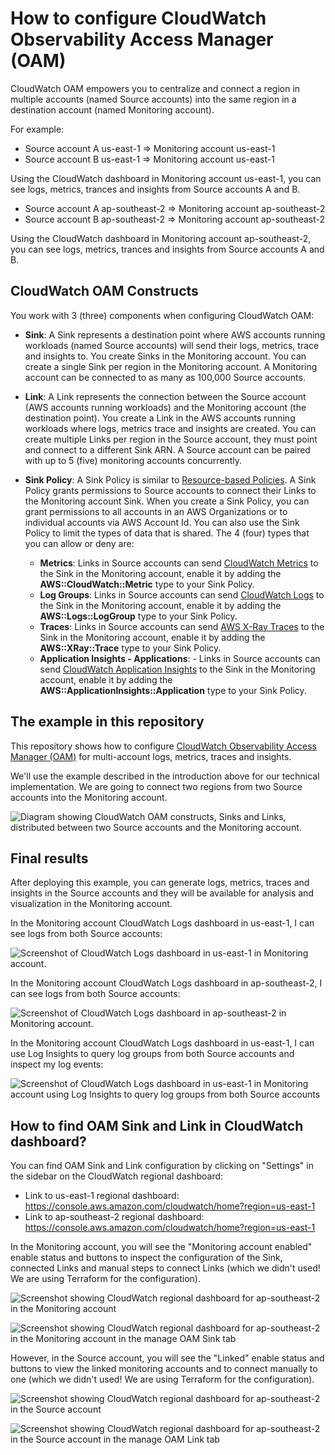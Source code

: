 # How to configure CloudWatch Observability Access Manager (OAM)

CloudWatch OAM empowers you to centralize and connect a region in multiple accounts (named Source accounts) into the same region in a destination account (named Monitoring account).

For example:

- Source account A us-east-1 => Monitoring account us-east-1
- Source account B us-east-1 => Monitoring account us-east-1

Using the CloudWatch dashboard in Monitoring account us-east-1, you can see logs, metrics, trances and insights from Source accounts A and B.

- Source account A ap-southeast-2 => Monitoring account ap-southeast-2
- Source account B ap-southeast-2 => Monitoring account ap-southeast-2

Using the CloudWatch dashboard in Monitoring account ap-southeast-2, you can see logs, metrics, trances and insights from Source accounts A and B.

## CloudWatch OAM Constructs

You work with 3 (three) components when configuring CloudWatch OAM:

- **Sink**: A Sink represents a destination point where AWS accounts running workloads (named Source accounts) will send their logs, metrics, trace and insights to. You create Sinks in the Monitoring account. You can create a single Sink per region in the Monitoring account. A Monitoring account can be connected to as many as 100,000 Source accounts.

- **Link**: A Link represents the connection between the Source account (AWS accounts running workloads) and the Monitoring account (the destination point). You create a Link in the AWS accounts running workloads where logs, metrics trace and insights are created. You can create multiple Links per region in the Source account, they must point and connect to a different Sink ARN. A Source account can be paired with up to 5 (five) monitoring accounts concurrently.

- **Sink Policy**: A Sink Policy is similar to [Resource-based Policies](https://docs.aws.amazon.com/IAM/latest/UserGuide/access_policies_identity-vs-resource.html). A Sink Policy grants permissions to Source accounts to connect their Links to the Monitoring account Sink. When you create a Sink Policy, you can grant permissions to all accounts in an AWS Organizations or to individual accounts via AWS Account Id. You can also use the Sink Policy to limit the types of data that is shared. The 4 (four) types that you can allow or deny are:
  - **Metrics**: Links in Source accounts can send [CloudWatch Metrics](https://docs.aws.amazon.com/AmazonCloudWatch/latest/monitoring/working_with_metrics.html) to the Sink in the Monitoring account, enable it by adding the **AWS::CloudWatch::Metric** type to your Sink Policy.
  - **Log Groups**: Links in Source accounts can send [CloudWatch Logs](https://docs.aws.amazon.com/AmazonCloudWatch/latest/logs/WhatIsCloudWatchLogs.html) to the Sink in the Monitoring account, enable it by adding the **AWS::Logs::LogGroup** type to your Sink Policy.
  - **Traces**: Links in Source accounts can send [AWS X-Ray Traces](https://docs.aws.amazon.com/xray/latest/devguide/aws-xray.html) to the Sink in the Monitoring account, enable it by adding the **AWS::XRay::Trace** type to your Sink Policy.
  - **Application Insights - Applications**: - Links in Source accounts can send [CloudWatch Application Insights](https://docs.aws.amazon.com/AmazonCloudWatch/latest/monitoring/cloudwatch-application-insights.html) to the Sink in the Monitoring account, enable it by adding the **AWS::ApplicationInsights::Application** type to your Sink Policy.

## The example in this repository

This repository shows how to configure [CloudWatch Observability Access Manager (OAM)](https://docs.aws.amazon.com/OAM/latest/APIReference/Welcome.html) for multi-account logs, metrics, traces and insights.

We'll use the example described in the introduction above for our technical implementation. We are going to connect two regions from two Source accounts into the Monitoring account.

![Diagram showing CloudWatch OAM constructs, Sinks and Links, distributed between two Source accounts and the Monitoring account.](.docs/oam.png)

## Final results

After deploying this example, you can generate logs, metrics, traces and insights in the Source accounts and they will be available for analysis and visualization in the Monitoring account.

In the Monitoring account CloudWatch Logs dashboard in us-east-1, I can see logs from both Source accounts:

![Screenshot of CloudWatch Logs dashboard in us-east-1 in Monitoring account.](.docs/monitoring-us-east-1.png)

In the Monitoring account CloudWatch Logs dashboard in ap-southeast-2, I can see logs from both Source accounts:

![Screenshot of CloudWatch Logs dashboard in ap-southeast-2 in Monitoring account.](.docs/monitoring-ap-southeast-2.png)

In the Monitoring account CloudWatch Logs dashboard in us-east-1, I can use Log Insights to query log groups from both Source accounts and inspect my log events:

![Screenshot of CloudWatch Logs dashboard in us-east-1 in Monitoring account using Log Insights to query log groups from both Source accounts](.docs/monitoring-log-insights.png)

## How to find OAM Sink and Link in CloudWatch dashboard?

You can find OAM Sink and Link configuration by clicking on "Settings" in the sidebar on the CloudWatch regional dashboard:

- Link to us-east-1 regional dashboard: https://console.aws.amazon.com/cloudwatch/home?region=us-east-1
- Link to ap-southeast-2 regional dashboard: https://console.aws.amazon.com/cloudwatch/home?region=us-east-1

In the Monitoring account, you will see the "Monitoring account enabled" enable status and buttons to inspect the configuration of the Sink, connected Links and manual steps to connect Links (which we didn't used! We are using Terraform for the configuration).

![Screenshot showing CloudWatch regional dashboard for ap-southeast-2 in the Monitoring account](.docs/cloudwatch-dashboard-monitoring-account.png)

![Screenshot showing CloudWatch regional dashboard for ap-southeast-2 in the Monitoring account in the manage OAM Sink tab](.docs/cloudwatch-dashboard-monitoring-account-manage.png)

However, in the Source account, you will see the "Linked" enable status and buttons to view the linked monitoring accounts and to connect manually to one (which we didn't used! We are using Terraform for the configuration).

![Screenshot showing CloudWatch regional dashboard for ap-southeast-2 in the Source account](.docs/cloudwatch-dashboard-source-account.png)

![Screenshot showing CloudWatch regional dashboard for ap-southeast-2 in the Source account in the manage OAM Link tab](.docs/cloudwatch-dashboard-source-account-manage.png)